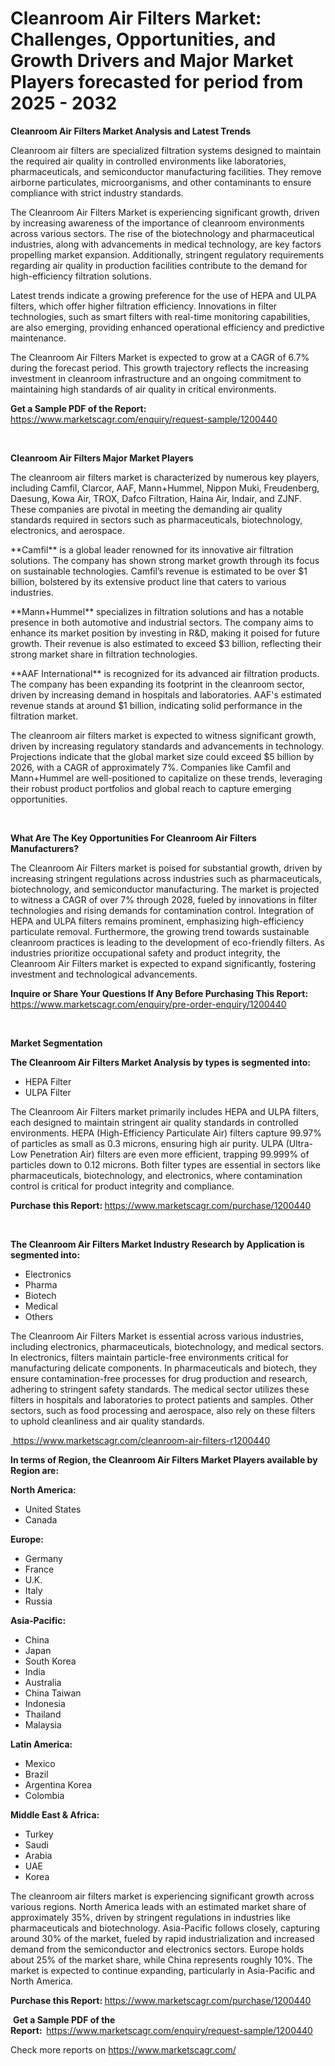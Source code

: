 <p><h1>Cleanroom Air Filters Market: Challenges, Opportunities, and Growth Drivers and Major Market Players forecasted for period from 2025 - 2032</h1></p><p><strong>Cleanroom Air Filters Market Analysis and Latest Trends</strong></p>
<p><p>Cleanroom air filters are specialized filtration systems designed to maintain the required air quality in controlled environments like laboratories, pharmaceuticals, and semiconductor manufacturing facilities. They remove airborne particulates, microorganisms, and other contaminants to ensure compliance with strict industry standards.</p><p>The Cleanroom Air Filters Market is experiencing significant growth, driven by increasing awareness of the importance of cleanroom environments across various sectors. The rise of the biotechnology and pharmaceutical industries, along with advancements in medical technology, are key factors propelling market expansion. Additionally, stringent regulatory requirements regarding air quality in production facilities contribute to the demand for high-efficiency filtration solutions.</p><p>Latest trends indicate a growing preference for the use of HEPA and ULPA filters, which offer higher filtration efficiency. Innovations in filter technologies, such as smart filters with real-time monitoring capabilities, are also emerging, providing enhanced operational efficiency and predictive maintenance.</p><p>The Cleanroom Air Filters Market is expected to grow at a CAGR of 6.7% during the forecast period. This growth trajectory reflects the increasing investment in cleanroom infrastructure and an ongoing commitment to maintaining high standards of air quality in critical environments.</p></p>
<p><strong>Get a Sample PDF of the Report:&nbsp;</strong> <a href="https://www.marketscagr.com/enquiry/request-sample/1200440?utm_campaign=3019&utm_medium=2&utm_source=Github&utm_content=ia&utm_term=22032025&utm_id=cleanroom-air-filters">https://www.marketscagr.com/enquiry/request-sample/1200440</a></p>
<p>&nbsp;</p>
<p><strong>Cleanroom Air Filters Major Market Players</strong></p>
<p><p>The cleanroom air filters market is characterized by numerous key players, including Camfil, Clarcor, AAF, Mann+Hummel, Nippon Muki, Freudenberg, Daesung, Kowa Air, TROX, Dafco Filtration, Haina Air, Indair, and ZJNF. These companies are pivotal in meeting the demanding air quality standards required in sectors such as pharmaceuticals, biotechnology, electronics, and aerospace.</p><p>**Camfil** is a global leader renowned for its innovative air filtration solutions. The company has shown strong market growth through its focus on sustainable technologies. Camfil’s revenue is estimated to be over $1 billion, bolstered by its extensive product line that caters to various industries.</p><p>**Mann+Hummel** specializes in filtration solutions and has a notable presence in both automotive and industrial sectors. The company aims to enhance its market position by investing in R&D, making it poised for future growth. Their revenue is also estimated to exceed $3 billion, reflecting their strong market share in filtration technologies.</p><p>**AAF International** is recognized for its advanced air filtration products. The company has been expanding its footprint in the cleanroom sector, driven by increasing demand in hospitals and laboratories. AAF's estimated revenue stands at around $1 billion, indicating solid performance in the filtration market.</p><p>The cleanroom air filters market is expected to witness significant growth, driven by increasing regulatory standards and advancements in technology. Projections indicate that the global market size could exceed $5 billion by 2026, with a CAGR of approximately 7%. Companies like Camfil and Mann+Hummel are well-positioned to capitalize on these trends, leveraging their robust product portfolios and global reach to capture emerging opportunities.</p></p>
<p>&nbsp;</p>
<p><strong>What Are The Key Opportunities For Cleanroom Air Filters Manufacturers?</strong></p>
<p><p>The Cleanroom Air Filters market is poised for substantial growth, driven by increasing stringent regulations across industries such as pharmaceuticals, biotechnology, and semiconductor manufacturing. The market is projected to witness a CAGR of over 7% through 2028, fueled by innovations in filter technologies and rising demands for contamination control. Integration of HEPA and ULPA filters remains prominent, emphasizing high-efficiency particulate removal. Furthermore, the growing trend towards sustainable cleanroom practices is leading to the development of eco-friendly filters. As industries prioritize occupational safety and product integrity, the Cleanroom Air Filters market is expected to expand significantly, fostering investment and technological advancements.</p></p>
<p><strong>Inquire or Share Your Questions If Any Before Purchasing This Report:</strong> <a href="https://www.marketscagr.com/enquiry/pre-order-enquiry/1200440?utm_campaign=3019&utm_medium=2&utm_source=Github&utm_content=ia&utm_term=22032025&utm_id=cleanroom-air-filters">https://www.marketscagr.com/enquiry/pre-order-enquiry/1200440</a></p>
<p>&nbsp;</p>
<p><strong>Market Segmentation</strong></p>
<p><strong>The Cleanroom Air Filters Market Analysis by types is segmented into:</strong></p>
<p><ul><li>HEPA Filter</li><li>ULPA Filter</li></ul></p>
<p><p>The Cleanroom Air Filters market primarily includes HEPA and ULPA filters, each designed to maintain stringent air quality standards in controlled environments. HEPA (High-Efficiency Particulate Air) filters capture 99.97% of particles as small as 0.3 microns, ensuring high air purity. ULPA (Ultra-Low Penetration Air) filters are even more efficient, trapping 99.999% of particles down to 0.12 microns. Both filter types are essential in sectors like pharmaceuticals, biotechnology, and electronics, where contamination control is critical for product integrity and compliance.</p></p>
<p><strong>Purchase this Report:&nbsp;</strong><a href="https://www.marketscagr.com/purchase/1200440?utm_campaign=3019&utm_medium=2&utm_source=Github&utm_content=ia&utm_term=22032025&utm_id=cleanroom-air-filters">https://www.marketscagr.com/purchase/1200440</a></p>
<p>&nbsp;</p>
<p><strong>The Cleanroom Air Filters Market Industry Research by Application is segmented into:</strong></p>
<p><ul><li>Electronics</li><li>Pharma</li><li>Biotech</li><li>Medical</li><li>Others</li></ul></p>
<p><p>The Cleanroom Air Filters Market is essential across various industries, including electronics, pharmaceuticals, biotechnology, and medical sectors. In electronics, filters maintain particle-free environments critical for manufacturing delicate components. In pharmaceuticals and biotech, they ensure contamination-free processes for drug production and research, adhering to stringent safety standards. The medical sector utilizes these filters in hospitals and laboratories to protect patients and samples. Other sectors, such as food processing and aerospace, also rely on these filters to uphold cleanliness and air quality standards.</p></p>
<p><a href="https://www.marketscagr.com/cleanroom-air-filters-r1200440?utm_campaign=3019&utm_medium=2&utm_source=Github&utm_content=ia&utm_term=22032025&utm_id=cleanroom-air-filters">&nbsp;https://www.marketscagr.com/cleanroom-air-filters-r1200440</a></p>
<p><strong>In terms of Region, the Cleanroom Air Filters Market Players available by Region are:</strong></p>
<p>
    <p> <strong> North America: </strong>
        <ul>
            <li>United States</li>
            <li>Canada</li>
        </ul>
        </p> 
    <p> <strong> Europe: </strong>
        <ul>
            <li>Germany</li>
            <li>France</li>
            <li>U.K.</li>
            <li>Italy</li>
            <li>Russia</li>
        </ul>
        </p> 
    <p> <strong> Asia-Pacific: </strong>
        <ul>
            <li>China</li>
            <li>Japan</li>
            <li>South Korea</li>
            <li>India</li>
            <li>Australia</li>
            <li>China Taiwan</li>
            <li>Indonesia</li>
            <li>Thailand</li>
            <li>Malaysia</li>
        </ul>
        </p> 
    <p> <strong> Latin America: </strong>
        <ul>
            <li>Mexico</li>
            <li>Brazil</li>
            <li>Argentina Korea</li>
            <li>Colombia</li>
        </ul>
        </p> 
    <p> <strong> Middle East & Africa: </strong>
        <ul>
            <li>Turkey</li>
            <li>Saudi</li>
            <li>Arabia</li>
            <li>UAE</li>
            <li>Korea</li>
        </ul>
    </p>
    </p>
<p><p>The cleanroom air filters market is experiencing significant growth across various regions. North America leads with an estimated market share of approximately 35%, driven by stringent regulations in industries like pharmaceuticals and biotechnology. Asia-Pacific follows closely, capturing around 30% of the market, fueled by rapid industrialization and increased demand from the semiconductor and electronics sectors. Europe holds about 25% of the market share, while China represents roughly 10%. The market is expected to continue expanding, particularly in Asia-Pacific and North America.</p></p>
<p><strong>Purchase this Report: </strong><a href="https://www.marketscagr.com/purchase/1200440?utm_campaign=3019&utm_medium=2&utm_source=Github&utm_content=ia&utm_term=22032025&utm_id=cleanroom-air-filters">https://www.marketscagr.com/purchase/1200440</a></p>
<p>&nbsp;<strong>Get a Sample PDF of the Report:&nbsp;&nbsp;</strong><a href="https://www.marketscagr.com/enquiry/request-sample/1200440?utm_campaign=3019&utm_medium=2&utm_source=Github&utm_content=ia&utm_term=22032025&utm_id=cleanroom-air-filters">https://www.marketscagr.com/enquiry/request-sample/1200440</a></p>
<p><strong></strong></p>
<p>Check more reports on <a href="https://www.marketscagr.com/?utm_campaign=3019&utm_medium=2&utm_source=Github&utm_content=ia&utm_term=22032025&utm_id=cleanroom-air-filters">https://www.marketscagr.com/</a></p>